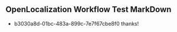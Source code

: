 ## OpenLocalization Workflow Test MarkDown
* b3030a8d-01bc-483a-899c-7e7f67cbe8f0 thanks!

<!--HONumber=Jul16_HO4-->


